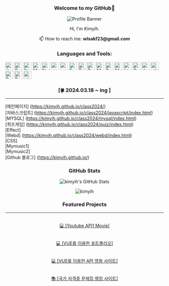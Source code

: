 <h3 align="center">Welcome to my GitHub💫</h3>

<p align="center">
  <img src="https://github.com/kimyih/kimyih.github.io/assets/163376151/f1d6e1a9-f0de-4b23-9d90-4331d63b12eb" alt="Profile Banner"/>
</p>

<p align="center">Hi, I'm Kimyih.</p>

<p align="center">📫 How to reach me: <strong>wlsakf23@gmail.com</strong></p>

<h3 align="center">Languages and Tools:</h3>

<p align="center">

<a target="_blank" rel="noopener noreferrer nofollow" href="https://camo.githubusercontent.com/e8673351981bb2163e622bb9dbff0ccb34932efb83c8278db594ecf1f6fa9b83/68747470733a2f2f696d672e736869656c64732e696f2f62616467652f4a6176615363726970742d79656c6c6f773f7374796c653d666f722d7468652d6261646765266c6f676f3d6a617661736372697074266c6f676f436f6c6f723d7768697465"><img alt="JavaScript" src="https://camo.githubusercontent.com/e8673351981bb2163e622bb9dbff0ccb34932efb83c8278db594ecf1f6fa9b83/68747470733a2f2f696d672e736869656c64732e696f2f62616467652f4a6176615363726970742d79656c6c6f773f7374796c653d666f722d7468652d6261646765266c6f676f3d6a617661736372697074266c6f676f436f6c6f723d7768697465" height="25px" data-canonical-src="https://img.shields.io/badge/JavaScript-yellow?style=for-the-badge&amp;logo=javascript&amp;logoColor=white" style="max-width: 100%;"></a>
<a target="_blank" rel="noopener noreferrer nofollow" href="https://camo.githubusercontent.com/9400dde740e192fab5414af591675fc97f6321267d777746a567d15accb7cf5d/68747470733a2f2f696d672e736869656c64732e696f2f62616467652f52656163742d626c75653f7374796c653d666f722d7468652d6261646765266c6f676f3d7265616374266c6f676f436f6c6f723d7768697465"><img alt="React" src="https://camo.githubusercontent.com/9400dde740e192fab5414af591675fc97f6321267d777746a567d15accb7cf5d/68747470733a2f2f696d672e736869656c64732e696f2f62616467652f52656163742d626c75653f7374796c653d666f722d7468652d6261646765266c6f676f3d7265616374266c6f676f436f6c6f723d7768697465" height="25px" data-canonical-src="https://img.shields.io/badge/React-blue?style=for-the-badge&amp;logo=react&amp;logoColor=white" style="max-width: 100%;"></a>
<a target="_blank" rel="noopener noreferrer nofollow" href="https://camo.githubusercontent.com/2abe53f4176fd7b9639f1c316e77574575c1c99c660e03fefa08299045988ba5/68747470733a2f2f696d672e736869656c64732e696f2f62616467652f4e6578742d626c61636b3f7374796c653d666f722d7468652d6261646765266c6f676f3d6e6578742e6a73266c6f676f436f6c6f723d7768697465"><img alt="NextJs" src="https://camo.githubusercontent.com/2abe53f4176fd7b9639f1c316e77574575c1c99c660e03fefa08299045988ba5/68747470733a2f2f696d672e736869656c64732e696f2f62616467652f4e6578742d626c61636b3f7374796c653d666f722d7468652d6261646765266c6f676f3d6e6578742e6a73266c6f676f436f6c6f723d7768697465" height="25px" data-canonical-src="https://img.shields.io/badge/Next-black?style=for-the-badge&amp;logo=next.js&amp;logoColor=white" style="max-width: 100%;"></a>
<a target="_blank" rel="noopener noreferrer nofollow" href="https://camo.githubusercontent.com/bb133f9a48e0ad5238b369d19d4cfe1a950a59a3cf7f0d846a90272031488ca1/68747470733a2f2f696d672e736869656c64732e696f2f62616467652f2d4d6f6e676f44422d3133616135323f7374796c653d666c61742d737175617265266c6f676f3d6d6f6e676f6462266c6f676f436f6c6f723d7768697465"><img alt="MongoDB" src="https://camo.githubusercontent.com/bb133f9a48e0ad5238b369d19d4cfe1a950a59a3cf7f0d846a90272031488ca1/68747470733a2f2f696d672e736869656c64732e696f2f62616467652f2d4d6f6e676f44422d3133616135323f7374796c653d666c61742d737175617265266c6f676f3d6d6f6e676f6462266c6f676f436f6c6f723d7768697465" height="25px" data-canonical-src="https://img.shields.io/badge/-MongoDB-13aa52?style=flat-square&amp;logo=mongodb&amp;logoColor=white" style="max-width: 100%;"></a>
<a target="_blank" rel="noopener noreferrer nofollow" href="https://camo.githubusercontent.com/85f7d55972c294b45f6c2f5822b9c569f215a3ca256be9e3283c122a9f6e6fe1/68747470733a2f2f696d672e736869656c64732e696f2f62616467652f2d4e6f64656a732d3433383533643f7374796c653d666c61742d737175617265266c6f676f3d4e6f64652e6a73266c6f676f436f6c6f723d7768697465"><img alt="Nodejs" src="https://camo.githubusercontent.com/85f7d55972c294b45f6c2f5822b9c569f215a3ca256be9e3283c122a9f6e6fe1/68747470733a2f2f696d672e736869656c64732e696f2f62616467652f2d4e6f64656a732d3433383533643f7374796c653d666c61742d737175617265266c6f676f3d4e6f64652e6a73266c6f676f436f6c6f723d7768697465" height="25px" data-canonical-src="https://img.shields.io/badge/-Nodejs-43853d?style=flat-square&amp;logo=Node.js&amp;logoColor=white" style="max-width: 100%;"></a>
<a target="_blank" rel="noopener noreferrer nofollow" href="https://camo.githubusercontent.com/4e7a2815e5f728e2e0301d4724f60f21d55399913a517ff6b6c193add0684a16/68747470733a2f2f696d672e736869656c64732e696f2f62616467652f4e504d2d2532333030303030302e7376673f7374796c653d666f722d7468652d6261646765266c6f676f3d6e706d266c6f676f436f6c6f723d7768697465"><img alt="npm" src="https://camo.githubusercontent.com/4e7a2815e5f728e2e0301d4724f60f21d55399913a517ff6b6c193add0684a16/68747470733a2f2f696d672e736869656c64732e696f2f62616467652f4e504d2d2532333030303030302e7376673f7374796c653d666f722d7468652d6261646765266c6f676f3d6e706d266c6f676f436f6c6f723d7768697465" height="25px" data-canonical-src="https://img.shields.io/badge/NPM-%23000000.svg?style=for-the-badge&amp;logo=npm&amp;logoColor=white" style="max-width: 100%;"></a>
<a target="_blank" rel="noopener noreferrer nofollow" href="https://camo.githubusercontent.com/ff4ce3f023f28367db26fcca960568aa8c8c8fbaf419b9f255484e8830fdc0d7/68747470733a2f2f696d672e736869656c64732e696f2f62616467652f2d52656475782d3736344142433f7374796c653d666c61742d737175617265266c6f676f3d7265647578266c6f676f436f6c6f723d7768697465"><img alt="redux" src="https://camo.githubusercontent.com/ff4ce3f023f28367db26fcca960568aa8c8c8fbaf419b9f255484e8830fdc0d7/68747470733a2f2f696d672e736869656c64732e696f2f62616467652f2d52656475782d3736344142433f7374796c653d666c61742d737175617265266c6f676f3d7265647578266c6f676f436f6c6f723d7768697465" height="25px" data-canonical-src="https://img.shields.io/badge/-Redux-764ABC?style=flat-square&amp;logo=redux&amp;logoColor=white" style="max-width: 100%;"></a>
 <a target="_blank" rel="noopener noreferrer nofollow" href="https://camo.githubusercontent.com/1bf0d1f3d3c56a35fb820e063b0fc6fed019ca6999c4c5abe17cfdbe3ce190c3/68747470733a2f2f696d672e736869656c64732e696f2f62616467652f657870726573732e6a732d2532333430346435392e7376673f7374796c653d666f722d7468652d6261646765266c6f676f3d65787072657373266c6f676f436f6c6f723d253233363144414642"><img alt="Express" src="https://camo.githubusercontent.com/1bf0d1f3d3c56a35fb820e063b0fc6fed019ca6999c4c5abe17cfdbe3ce190c3/68747470733a2f2f696d672e736869656c64732e696f2f62616467652f657870726573732e6a732d2532333430346435392e7376673f7374796c653d666f722d7468652d6261646765266c6f676f3d65787072657373266c6f676f436f6c6f723d253233363144414642" height="25px" data-canonical-src="https://img.shields.io/badge/express.js-%23404d59.svg?style=for-the-badge&amp;logo=express&amp;logoColor=%2361DAFB" style="max-width: 100%;"></a>
<a target="_blank" rel="noopener noreferrer nofollow" href="https://camo.githubusercontent.com/6c62369c4e99b8a15e8bc2252842ba29e6af1a870849ba36b78e534304113437/68747470733a2f2f696d672e736869656c64732e696f2f62616467652f5461696c77696e645f4353532d3338423241433f7374796c653d666f722d7468652d6261646765266c6f676f3d7461696c77696e642d637373266c6f676f436f6c6f723d7768697465"><img alt="Tailwidcss" src="https://camo.githubusercontent.com/6c62369c4e99b8a15e8bc2252842ba29e6af1a870849ba36b78e534304113437/68747470733a2f2f696d672e736869656c64732e696f2f62616467652f5461696c77696e645f4353532d3338423241433f7374796c653d666f722d7468652d6261646765266c6f676f3d7461696c77696e642d637373266c6f676f436f6c6f723d7768697465" height="25px" data-canonical-src="https://img.shields.io/badge/Tailwind_CSS-38B2AC?style=for-the-badge&amp;logo=tailwind-css&amp;logoColor=white" style="max-width: 100%;"></a>
<a target="_blank" rel="noopener noreferrer nofollow" href="https://camo.githubusercontent.com/c402bd25609922ab7160b91524aeb125a2e664070816aeb6dd66af9c41f70087/68747470733a2f2f696d672e736869656c64732e696f2f62616467652f426f6f7473747261702d3536334437433f7374796c653d666f722d7468652d6261646765266c6f676f3d626f6f747374726170266c6f676f436f6c6f723d7768697465"><img alt="Bootstrap" src="https://camo.githubusercontent.com/c402bd25609922ab7160b91524aeb125a2e664070816aeb6dd66af9c41f70087/68747470733a2f2f696d672e736869656c64732e696f2f62616467652f426f6f7473747261702d3536334437433f7374796c653d666f722d7468652d6261646765266c6f676f3d626f6f747374726170266c6f676f436f6c6f723d7768697465" height="25px" data-canonical-src="https://img.shields.io/badge/Bootstrap-563D7C?style=for-the-badge&amp;logo=bootstrap&amp;logoColor=white" style="max-width: 100%;"></a>
<a target="_blank" rel="noopener noreferrer nofollow" href="https://camo.githubusercontent.com/3c4eff23b81efd3c68a18508d8504b5ab4229f59b6a79b6beff2c47dcdedbd15/68747470733a2f2f696d672e736869656c64732e696f2f62616467652f4d6174657269616c2d2d55492d3030383143423f7374796c653d666f722d7468652d6261646765266c6f676f3d6d6174657269616c2d7569266c6f676f436f6c6f723d7768697465"><img alt="Material UI" src="https://camo.githubusercontent.com/3c4eff23b81efd3c68a18508d8504b5ab4229f59b6a79b6beff2c47dcdedbd15/68747470733a2f2f696d672e736869656c64732e696f2f62616467652f4d6174657269616c2d2d55492d3030383143423f7374796c653d666f722d7468652d6261646765266c6f676f3d6d6174657269616c2d7569266c6f676f436f6c6f723d7768697465" height="25px" data-canonical-src="https://img.shields.io/badge/Material--UI-0081CB?style=for-the-badge&amp;logo=material-ui&amp;logoColor=white" style="max-width: 100%;"></a>
<a target="_blank" rel="noopener noreferrer nofollow" href="https://camo.githubusercontent.com/ff5bae8b465bd0867d4f1b51360e74b93efc962e62c025001c0af0cdf067d496/68747470733a2f2f696d672e736869656c64732e696f2f62616467652f507974686f6e2d3134333534433f7374796c653d666f722d7468652d6261646765266c6f676f3d707974686f6e266c6f676f436f6c6f723d7768697465"><img alt="Python" src="https://camo.githubusercontent.com/ff5bae8b465bd0867d4f1b51360e74b93efc962e62c025001c0af0cdf067d496/68747470733a2f2f696d672e736869656c64732e696f2f62616467652f507974686f6e2d3134333534433f7374796c653d666f722d7468652d6261646765266c6f676f3d707974686f6e266c6f676f436f6c6f723d7768697465" height="25px" data-canonical-src="https://img.shields.io/badge/Python-14354C?style=for-the-badge&amp;logo=python&amp;logoColor=white" style="max-width: 100%;"></a>
<a target="_blank" rel="noopener noreferrer nofollow" href="https://camo.githubusercontent.com/2f7f771079c71b8f4507a8f9fafe7739d210d383d926945fa199e10d8322d75e/68747470733a2f2f696d672e736869656c64732e696f2f62616467652f4d61726b646f776e2d3030303030303f7374796c653d666f722d7468652d6261646765266c6f676f3d6d61726b646f776e266c6f676f436f6c6f723d7768697465"><img alt="Markdown" src="https://camo.githubusercontent.com/2f7f771079c71b8f4507a8f9fafe7739d210d383d926945fa199e10d8322d75e/68747470733a2f2f696d672e736869656c64732e696f2f62616467652f4d61726b646f776e2d3030303030303f7374796c653d666f722d7468652d6261646765266c6f676f3d6d61726b646f776e266c6f676f436f6c6f723d7768697465" height="25px" data-canonical-src="https://img.shields.io/badge/Markdown-000000?style=for-the-badge&amp;logo=markdown&amp;logoColor=white" style="max-width: 100%;"></a>
<a target="_blank" rel="noopener noreferrer nofollow" href="https://camo.githubusercontent.com/bfe6a48836e87b13a16f1f56f88fee428475c2ac29247992ec9b8bcc7154f881/68747470733a2f2f696d672e736869656c64732e696f2f62616467652f48544d4c352d4533344632363f7374796c653d666f722d7468652d6261646765266c6f676f3d68746d6c35266c6f676f436f6c6f723d7768697465"><img alt="html5" src="https://camo.githubusercontent.com/bfe6a48836e87b13a16f1f56f88fee428475c2ac29247992ec9b8bcc7154f881/68747470733a2f2f696d672e736869656c64732e696f2f62616467652f48544d4c352d4533344632363f7374796c653d666f722d7468652d6261646765266c6f676f3d68746d6c35266c6f676f436f6c6f723d7768697465" height="25px" data-canonical-src="https://img.shields.io/badge/HTML5-E34F26?style=for-the-badge&amp;logo=html5&amp;logoColor=white" style="max-width: 100%;"></a>
<a target="_blank" rel="noopener noreferrer nofollow" href="https://camo.githubusercontent.com/472c222e8f240a48ae51cd9b082a1b857be809dcd851a25150890c2da50c13a5/68747470733a2f2f696d672e736869656c64732e696f2f62616467652f435353332d3135373242363f7374796c653d666f722d7468652d6261646765266c6f676f3d63737333266c6f676f436f6c6f723d7768697465"><img alt="Css3" src="https://camo.githubusercontent.com/472c222e8f240a48ae51cd9b082a1b857be809dcd851a25150890c2da50c13a5/68747470733a2f2f696d672e736869656c64732e696f2f62616467652f435353332d3135373242363f7374796c653d666f722d7468652d6261646765266c6f676f3d63737333266c6f676f436f6c6f723d7768697465" height="25px" data-canonical-src="https://img.shields.io/badge/CSS3-1572B6?style=for-the-badge&amp;logo=css3&amp;logoColor=white" style="max-width: 100%;"></a>
<a target="_blank" rel="noopener noreferrer nofollow" href="https://camo.githubusercontent.com/a57a9d81e0d6ff9eb70a3ed5f41916038f384f1965688ddb4ccfeaf6da5c2eef/68747470733a2f2f696d672e736869656c64732e696f2f62616467652f6a71756572792d2532333037363941442e7376673f7374796c653d666f722d7468652d6261646765266c6f676f3d6a7175657279266c6f676f436f6c6f723d7768697465"><img alt="Jquery" src="https://camo.githubusercontent.com/a57a9d81e0d6ff9eb70a3ed5f41916038f384f1965688ddb4ccfeaf6da5c2eef/68747470733a2f2f696d672e736869656c64732e696f2f62616467652f6a71756572792d2532333037363941442e7376673f7374796c653d666f722d7468652d6261646765266c6f676f3d6a7175657279266c6f676f436f6c6f723d7768697465" height="25px" data-canonical-src="https://img.shields.io/badge/jquery-%230769AD.svg?style=for-the-badge&amp;logo=jquery&amp;logoColor=white" style="max-width: 100%;"></a>
<a target="_blank" rel="noopener noreferrer nofollow" href="https://camo.githubusercontent.com/3d4a55e7d45198177f13f9f10c536edd2970c43d753759585e3391d04677e56d/68747470733a2f2f696d672e736869656c64732e696f2f62616467652f2d4769742d4630353033323f7374796c653d666c61742d737175617265266c6f676f3d676974266c6f676f436f6c6f723d7768697465"><img alt="git" src="https://camo.githubusercontent.com/3d4a55e7d45198177f13f9f10c536edd2970c43d753759585e3391d04677e56d/68747470733a2f2f696d672e736869656c64732e696f2f62616467652f2d4769742d4630353033323f7374796c653d666c61742d737175617265266c6f676f3d676974266c6f676f436f6c6f723d7768697465" height="25px" data-canonical-src="https://img.shields.io/badge/-Git-F05032?style=flat-square&amp;logo=git&amp;logoColor=white" style="max-width: 100%;"></a>
<a target="_blank" rel="noopener noreferrer nofollow" href="https://camo.githubusercontent.com/b09a8920e0dc92634b275acc60747074d61d2e90f4fa59c2c77acb169295c4d9/68747470733a2f2f696d672e736869656c64732e696f2f62616467652f2d42726176655f42726f777365722d4642353432423f7374796c653d666c61742d737175617265266c6f676f3d6272617665266c6f676f436f6c6f723d7768697465"><img alt="Brave browser" src="https://camo.githubusercontent.com/b09a8920e0dc92634b275acc60747074d61d2e90f4fa59c2c77acb169295c4d9/68747470733a2f2f696d672e736869656c64732e696f2f62616467652f2d42726176655f42726f777365722d4642353432423f7374796c653d666c61742d737175617265266c6f676f3d6272617665266c6f676f436f6c6f723d7768697465" height="25px" data-canonical-src="https://img.shields.io/badge/-Brave_Browser-FB542B?style=flat-square&amp;logo=brave&amp;logoColor=white" style="max-width: 100%;"></a>
<a target="_blank" rel="noopener noreferrer nofollow" href="https://camo.githubusercontent.com/5b4f50e6ab0e9ade665f62367bd0023e52e196cef383ec57b11ca03b72da4e7f/68747470733a2f2f696d672e736869656c64732e696f2f62616467652f2d50726574746965722d4637423933453f7374796c653d666c61742d737175617265266c6f676f3d7072657474696572266c6f676f436f6c6f723d7768697465"><img alt="Prettier" src="https://camo.githubusercontent.com/5b4f50e6ab0e9ade665f62367bd0023e52e196cef383ec57b11ca03b72da4e7f/68747470733a2f2f696d672e736869656c64732e696f2f62616467652f2d50726574746965722d4637423933453f7374796c653d666c61742d737175617265266c6f676f3d7072657474696572266c6f676f436f6c6f723d7768697465" height="25px" data-canonical-src="https://img.shields.io/badge/-Prettier-F7B93E?style=flat-square&amp;logo=prettier&amp;logoColor=white" style="max-width: 100%;"></a>
<a target="_blank" rel="noopener noreferrer nofollow" href="https://camo.githubusercontent.com/4f8210669c113b24c8b6dae514e63df3f10aa8b5fa1142df5a6eaf0e7e421c7e/68747470733a2f2f696d672e736869656c64732e696f2f62616467652f2d4769746875625f416374696f6e732d3230383846463f7374796c653d666c61742d737175617265266c6f676f3d6769746875622d616374696f6e73266c6f676f436f6c6f723d7768697465"><img alt="github actions" src="https://camo.githubusercontent.com/4f8210669c113b24c8b6dae514e63df3f10aa8b5fa1142df5a6eaf0e7e421c7e/68747470733a2f2f696d672e736869656c64732e696f2f62616467652f2d4769746875625f416374696f6e732d3230383846463f7374796c653d666c61742d737175617265266c6f676f3d6769746875622d616374696f6e73266c6f676f436f6c6f723d7768697465" height="25px" data-canonical-src="https://img.shields.io/badge/-Github_Actions-2088FF?style=flat-square&amp;logo=github-actions&amp;logoColor=white" style="max-width: 100%;"></a>
</div>
</p>

<h3 align="center">[🍀 2024.03.18 ~ ing ]</h3>

---

[메인페이지] (https://kimyih.github.io/class2024/) <br>
[자바스크립트] (https://kimyih.github.io/class2024/javascript/index.html) <br>
[MYSQL] (https://kimyih.github.io/class2024/mysql/index.html) <br>
[퀴즈게임] (https://kimyih.github.io/class2024/quiz/index.html) <br>
[Effect] <br>
[Webd] (https://kimyih.github.io/class2024/webd/index.html) <br>
[CSS] <br>
[Mymusic1] <br>
[Mymusic2] <br>
[Github 블로그] (https://kimyih.github.io/) <br>




<h3 align="center">GitHub Stats</h3>

<p align="center">
  <img src="https://github-readme-stats.vercel.app/api?username=kimyih&show_icons=true&text_color=616161&bg_color=ffffff&locale=en" alt="kimyih's GitHub Stats"/>
</p>

<p align="center">
  <img src="https://komarev.com/ghpvc/?username=kimyih&label=Profile%20views&color=0e75b6&style=flat" alt="kimyih" />
</p>

<h3 align="center">Featured Projects</h3>

---


<p align="center">
  <a href="https://youtube-movie.vercel.app/" target="_blank">
    <br>
    💻 [Youtube API1 Movie] 
  </a>
</p>

<p align="center">
  <a href="https://kimyihvue.netlify.app/" target="_blank">
    <br>
    💻 [VUE를 이용한 포트폴리오]
  </a>
</p>

<p align="center">
  <a href="https://movie-vue-yh.netlify.app/" target="_blank">
    <br>
    💻 [VUE를 이용한 API 영화 사이트]
  </a>
</p>

<p align="center">
  <a href="https://booking-three-wheat.vercel.app/" target="_blank">
    <br>
    📚 [국가 자격증 문제집 랭킹 사이트]
  </a>
</p>



